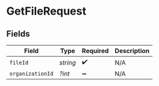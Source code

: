 # GetFileRequest


## Fields

| Field              | Type               | Required           | Description        |
| ------------------ | ------------------ | ------------------ | ------------------ |
| `fileId`           | *string*           | :heavy_check_mark: | N/A                |
| `organizationId`   | *?int*             | :heavy_minus_sign: | N/A                |